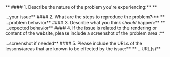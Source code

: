 <!--
Thanks for your interest in The Odin Project. As a courtesy to our maintainers please do a search in our issues to make sure this is not a duplicate of an existing issue. In order to get issues addressed in a reasonable amount of time, we request that you include a baseline of information about the issue you're experiencing and how to reproduce it. Please provide the following:** ** -->** ####  1. Describe the nature of the problem you're experiencing:** ** 
...your issue** ####  2. What are the steps to reproduce the problem?:** ** 
...problem behavior** ####  3. Describe what you think *should* happen:** ** 
...expected behavior** ####  4. If the issue is related to the rendering or content of the website, please include a screenshot of the problem area :**

...screenshot if needed** ####  5. Please include the URLs of the lessons/areas that are known to be effected by the issue:** ** 
...URL(s)** 
